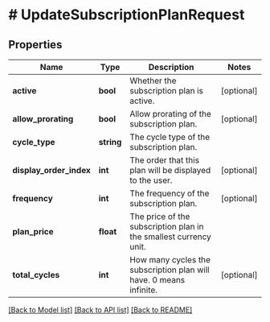 # # UpdateSubscriptionPlanRequest

## Properties

Name | Type | Description | Notes
------------ | ------------- | ------------- | -------------
**active** | **bool** | Whether the subscription plan is active. | [optional]
**allow_prorating** | **bool** | Allow prorating of the subscription plan. | [optional]
**cycle_type** | **string** | The cycle type of the subscription plan. |
**display_order_index** | **int** | The order that this plan will be displayed to the user. | [optional]
**frequency** | **int** | The frequency of the subscription plan. | [optional]
**plan_price** | **float** | The price of the subscription plan in the smallest currency unit. |
**total_cycles** | **int** | How many cycles the subscription plan will have.  0 means infinite. | [optional]

[[Back to Model list]](../../README.md#models) [[Back to API list]](../../README.md#endpoints) [[Back to README]](../../README.md)
